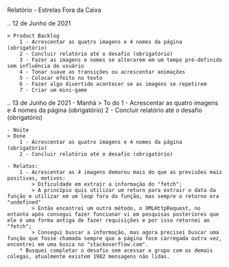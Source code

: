 Relatório - Estrelas Fora da Caixa

.. 12 de Junho de 2021

    > Product Backlog
        1 - Acrescentar as quatro imagens e 4 nomes da página (obrigatório)
        2 - Concluir relatório até o desafio (obrigatório)
        3 - Fazer as imagens e nomes se alterarem em um tempo pré-definido sem influência do usuário
        4 - Tonar suave as transições ou acrescentar animações
        5 - Colocar efeito no texto
        6 - Fazer algo divertido acontecer se as imagens se repetirem
        7 - Criar um mini-game

.. 13 de Junho de 2021
    - Manhã
    > To do
        1 - Acrescentar as quatro imagens e 4 nomes da página (obrigatório)
        2 - Concluir relatório até o desafio (obrigatório)
    
    - Noite
    > Done
        1 - Acrescentar as quatro imagens e 4 nomes da página (obrigatório)
        2 - Concluir relatório até o desafio (obrigatório)

    - Relatos:
        1 - Acrescentar as 4 imagens demorou mais do que as previsões mais positivas, motivos:
            > Dificuldade em extrair a informação do "fetch";
            > A princípio quis utilizar um return para extrair o data da função e utilizar em um loop fora da função, mas sempre o retorno era "undefined"
            > Então encontrei um outro método, o XMLHttpRequest, no entanto após consegui fazer funcionar vi em pesquisas posteriores que ele é uma forma antiga de fazer requisições e por isso retornei ao "fetch";
            > Consegui buscar a informação, mas agora precisei buscar uma função que fosse chamada sempre que a página foce carregada outra vez, encontrei em uma busca no "stackoverflow.com".
        * Busquei completar o desafio sem acessar o grupo com os demais colegas, atualmente existem 1982 mensagens não lidas.